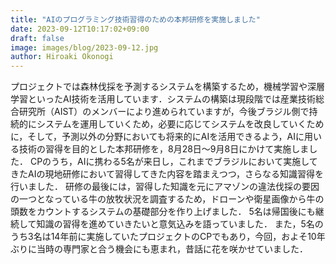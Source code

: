 ```yaml
---
title: "AIのプログラミング技術習得のための本邦研修を実施しました"
date: 2023-09-12T10:17:02+09:00
draft: false
image: images/blog/2023-09-12.jpg
author: Hiroaki Okonogi
---
```



プロジェクトでは森林伐採を予測するシステムを構築するため，機械学習や深層学習といったAI技術を活用しています．<!--more-->システムの構築は現段階では産業技術総合研究所（AIST）のメンバーにより進められていますが，今後ブラジル側で持続的にシステムを運用していくため，必要に応じてシステムを改良していくために，そして，予測以外の分野においても将来的にAIを活用できるよう，AIに用いる技術の習得を目的とした本邦研修を，8月28日〜9月8日にかけて実施しました．
CPのうち，AIに携わる5名が来日し，これまでブラジルにおいて実施してきたAIの現地研修において習得してきた内容を踏まえつつ，さらなる知識習得を行いました．
研修の最後には，習得した知識を元にアマゾンの違法伐採の要因の一つとなっている牛の放牧状況を調査するため，ドローンや衛星画像から牛の頭数をカウントするシステムの基礎部分を作り上げました．
5名は帰国後にも継続して知識の習得を進めていきたいと意気込みを語っていました．
また，5名のうち3名は14年前に実施していたプロジェクトのCPでもあり，今回，およそ10年ぶりに当時の専門家と合う機会にも恵まれ，昔話に花を咲かせていました．
